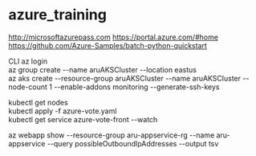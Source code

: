 # azure_training

http://microsoftazurepass.com
https://portal.azure.com/#home
https://github.com/Azure-Samples/batch-python-quickstart


CLI
az login <br/>
az group create --name aruAKSCluster --location eastus <br/>
az aks create --resource-group aruAKSCluster --name aruAKSCluster --node-count 1 --enable-addons monitoring --generate-ssh-keys<br/>

kubectl get nodes<br/>
kubectl apply -f azure-vote.yaml<br/>
kubectl get service azure-vote-front --watch<br/>

az webapp show --resource-group aru-appservice-rg --name aru-appservice --query possibleOutboundIpAddresses --output tsv<br/>
